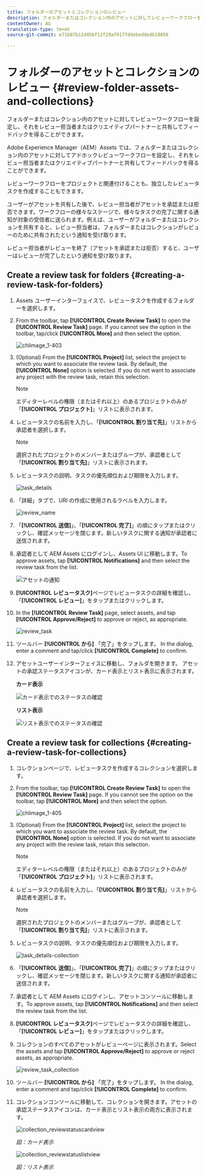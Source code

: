 ```yaml
---
title: フォルダーのアセットとコレクションのレビュー
description: フォルダーまたはコレクション内のアセットに対してレビューワークフローを設定し、それをレビュー担当者またはクリエイティブパートナーと共有してフィードバックを得ることができます。
contentOwner: AG
translation-type: tm+mt
source-git-commit: e71b87b12d45bf12f29af917fddebeddedb18056

---
```



# フォルダーのアセットとコレクションのレビュー {#review-folder-assets-and-collections}

フォルダーまたはコレクション内のアセットに対してレビューワークフローを設定し、それをレビュー担当者またはクリエイティブパートナーと共有してフィードバックを得ることができます。

Adobe Experience Manager（AEM）Assets では、フォルダーまたはコレクション内のアセットに対してアドホックレビューワークフローを設定し、それをレビュー担当者またはクリエイティブパートナーと共有してフィードバックを得ることができます。

レビューワークフローをプロジェクトと関連付けることも、独立したレビュータスクを作成することもできます。

ユーザーがアセットを共有した後で、レビュー担当者がアセットを承認または拒否できます。ワークフローの様々なステージで、様々なタスクの完了に関する通知が対象の受信者に送られます。例えば、ユーザーがフォルダーまたはコレクションを共有すると、レビュー担当者は、フォルダーまたはコレクションがレビューのために共有されたという通知を受け取ります。

レビュー担当者がレビューを終了（アセットを承認または拒否）すると、ユーザーはレビューが完了したという通知を受け取ります。

## Create a review task for folders {#creating-a-review-task-for-folders}

1. Assets ユーザーインターフェイスで、レビュータスクを作成するフォルダーを選択します。
1. From the toolbar, tap **[!UICONTROL Create Review Task]** to open the **[!UICONTROL Review Task]** page. If you cannot see the option in the toolbar, tap/click **[!UICONTROL More]** and then select the option.

   ![chlimage_1-403](assets/chlimage_1-403.png)

1. (Optional) From the **[!UICONTROL Project]** list, select the project to which you want to associate the review task. By default, the **[!UICONTROL None]** option is selected. If you do not want to associate any project with the review task, retain this selection.

   >[!NOTE]
   >
   >エディターレベルの権限（またはそれ以上）のあるプロジェクトのみが「**[!UICONTROL プロジェクト]**」リストに表示されます。

1. レビュータスクの名前を入力し、「**[!UICONTROL 割り当て先]**」リストから承認者を選択します。

   >[!NOTE]
   >
   >選択されたプロジェクトのメンバーまたはグループが、承認者として「**[!UICONTROL 割り当て先]**」リストに表示されます。

1. レビュータスクの説明、タスクの優先順位および期限を入力します。

   ![task_details](assets/task_details.png)

1. 「詳細」タブで、URI の作成に使用されるラベルを入力します。

   ![review_name](assets/review_name.png)

1. 「**[!UICONTROL 送信]**」、「**[!UICONTROL 完了]**」の順にタップまたはクリックし、確認メッセージを閉じます。新しいタスクに関する通知が承認者に送信されます。
1. 承認者として AEM Assets にログインし、Assets UI に移動します。To approve assets, tap **[!UICONTROL Notifications]** and then select the review task from the list.

   ![アセットの通知](assets/aemAssetsNotification.png)

1. **[!UICONTROL レビュータスク]**&#x200B;ページでレビュータスクの詳細を確認し、「**[!UICONTROL レビュー]**」をタップまたはクリックします。
1. In the **[!UICONTROL Review Task]** page, select assets, and tap **[!UICONTROL Approve/Reject]** to approve or reject, as appropriate.

   ![review_task](assets/review_task.png)

1. ツールバー **[!UICONTROL から]** 「完了」をタップします。 In the dialog, enter a comment and tap/click  **[!UICONTROL Complete]** to confirm.
1. アセットユーザーインターフェイスに移動し、フォルダを開きます。 アセットの承認ステータスアイコンが、カード表示とリスト表示に表示されます。

   **カード表示**

   ![カード表示でのステータスの確認](assets/chlimage_1-404.png)

   **リスト表示**

   ![リスト表示でのステータスの確認](assets/review_status_listview.png)

## Create a review task for collections {#creating-a-review-task-for-collections}

1. コレクションページで、レビュータスクを作成するコレクションを選択します。
1. From the toolbar, tap **[!UICONTROL Create Review Task]** to open the **[!UICONTROL Review Task]** page. If you cannot see the option on the toolbar, tap **[!UICONTROL More]** and then select the option.

   ![chlimage_1-405](assets/chlimage_1-405.png)

1. (Optional) From the **[!UICONTROL Project]** list, select the project to which you want to associate the review task. By default, the **[!UICONTROL None]** option is selected. If you do not want to associate any project with the review task, retain this selection.

   >[!NOTE]
   >
   >エディターレベルの権限（またはそれ以上）のあるプロジェクトのみが「**[!UICONTROL プロジェクト]**」リストに表示されます。

1. レビュータスクの名前を入力し、「**[!UICONTROL 割り当て先]**」リストから承認者を選択します。

   >[!NOTE]
   >
   >選択されたプロジェクトのメンバーまたはグループが、承認者として「**[!UICONTROL 割り当て先]**」リストに表示されます。

1. レビュータスクの説明、タスクの優先順位および期限を入力します。

   ![task_details-collection](assets/task_details-collection.png)

1. 「**[!UICONTROL 送信]**」、「**[!UICONTROL 完了]**」の順にタップまたはクリックし、確認メッセージを閉じます。新しいタスクに関する通知が承認者に送信されます。
1. 承認者として AEM Assets にログインし、アセットコンソールに移動します。To approve assets, tap **[!UICONTROL Notifications]** and then select the review task from the list.
1. **[!UICONTROL レビュータスク]**&#x200B;ページでレビュータスクの詳細を確認し、「**[!UICONTROL レビュー]**」をタップまたはクリックします。
1. コレクションのすべてのアセットがレビューページに表示されます。Select the assets and tap **[!UICONTROL Approve/Reject]** to approve or reject assets, as appropriate.

   ![review_task_collection](assets/review_task_collection.png)

1. ツールバー **[!UICONTROL から]** 「完了」をタップします。 In the dialog, enter a comment and tap/click **[!UICONTROL Complete]** to confirm.
1. コレクションコンソールに移動して、コレクションを開きます。アセットの承認ステータスアイコンは、カード表示とリスト表示の両方に表示されます。

   ![collection_reviewstatuscardview](assets/collection_reviewstatuscardview.png)

   *図：カード表示*

   ![collection_reviewstatuslistview](assets/collection_reviewstatuslistview.png)

   *図：リスト表示*
